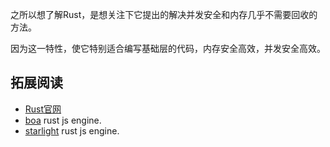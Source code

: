 之所以想了解Rust，是想关注下它提出的解决并发安全和内存几乎不需要回收的方法。

因为这一特性，使它特别适合编写基础层的代码，内存安全高效，并发安全高效。

## 拓展阅读

- [Rust官网](https://www.rust-lang.org/)
- [boa](https://github.com/boa-dev/boa) rust js engine.
- [starlight](https://github.com/Starlight-JS/starlight) rust js engine.